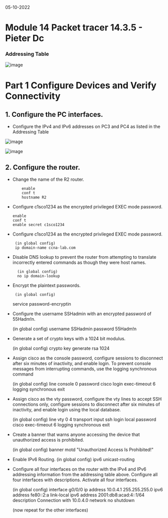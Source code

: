 05-10-2022

# Module 14 Packet tracer 14.3.5 - Pieter Dc

### Addressing Table

![image](https://user-images.githubusercontent.com/100133263/194143926-f6160b70-db7c-40e6-b4de-249020fabf78.png)

# Part 1 Configure Devices and Verify Connectivity

## 1. Configure the PC interfaces.

- Configure the IPv4 and IPv6 addresses on PC3 and PC4 as listed in the Addressing Table

![image](https://user-images.githubusercontent.com/100133263/194144721-3f0985fc-4f52-44a2-a6be-d26c3221802b.png)

![image](https://user-images.githubusercontent.com/100133263/194144915-33b8112a-3830-49a5-83f6-633304ce0521.png)

## 2. Configure the router.

- Change the name of the R2 router.

          enable
          conf t
          hostname R2

- Configure c1sco1234 as the encrypted privileged EXEC mode password.

      enable
      conf t
      enable secret c1sco1234

- Configure c1sco1234 as the encrypted privileged EXEC mode password.

       (in global config)
       ip domain-name ccna-lab.com

- Disable DNS lookup to prevent the router from attempting to translate incorrectly entered commands as though they were host names.

        (in global config)
        no ip domain-lookup

- Encrypt the plaintext passwords.

       (in global config)
  service password-encryptin

- Configure the username SSHadmin with an encrypted password of 55Hadm!n.

  (in global config)
  username SSHadmin password 55Hadm!n

- Generate a set of crypto keys with a 1024 bit modulus.

  (in global config)
  crypto key generate rsa
  1024

- Assign cisco as the console password, configure sessions to disconnect after six minutes of inactivity, and enable login. To prevent console messages from interrupting commands, use the logging synchronous command

  (in global config)
  line console 0
  password cisco
  login
  exec-timeout 6
  logging synchronous
  exit

- Assign cisco as the vty password, configure the vty lines to accept SSH connections only, configure sessions to disconnect after six minutes of inactivity, and enable login using the local database.

  (in global config)
  line vty 0 4
  transport input ssh
  login local
  password cisco
  exec-timeout 6
  logging synchronous
  exit

- Create a banner that warns anyone accessing the device that unauthorized access is prohibited.

  (in global config)
  banner motd "Unauthorized Access Is Prohibited!"

- Enable IPv6 Routing.
  (in global config)
  ipv6 unicast-routing

- Configure all four interfaces on the router with the IPv4 and IPv6 addressing information from the addressing table above. Configure all four interfaces with descriptions. Activate all four interfaces.

  (in global config)
  interface g0/0/0
  ip address 10.0.4.1 255.255.255.0
  ipv6 address fe80::2:a link-local
  ipv6 address 2001:db8:acad:4::1/64
  description Connection with 10.0.4.0 network
  no shutdown

  (now repeat for the other interfaces)
